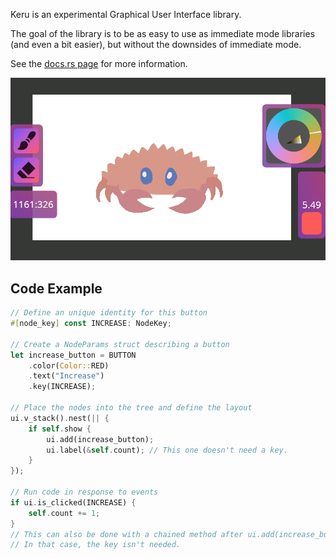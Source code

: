 Keru is an experimental Graphical User Interface library.

The goal of the library is to be as easy to use as immediate mode libraries (and even a bit easier), but without the downsides of immediate mode.

See the [docs.rs page](https://docs.rs/keru/latest/keru/) for more information.

![Screenshot of paint example](screenshots/paint.png)

## Code Example

```rust
// Define an unique identity for this button
#[node_key] const INCREASE: NodeKey;

// Create a NodeParams struct describing a button
let increase_button = BUTTON
    .color(Color::RED)
    .text("Increase")
    .key(INCREASE);

// Place the nodes into the tree and define the layout
ui.v_stack().nest(|| {
    if self.show {
        ui.add(increase_button);
        ui.label(&self.count); // This one doesn't need a key.
    }
});

// Run code in response to events
if ui.is_clicked(INCREASE) {
    self.count += 1;
}
// This can also be done with a chained method after ui.add(increase_button).
// In that case, the key isn't needed.
```